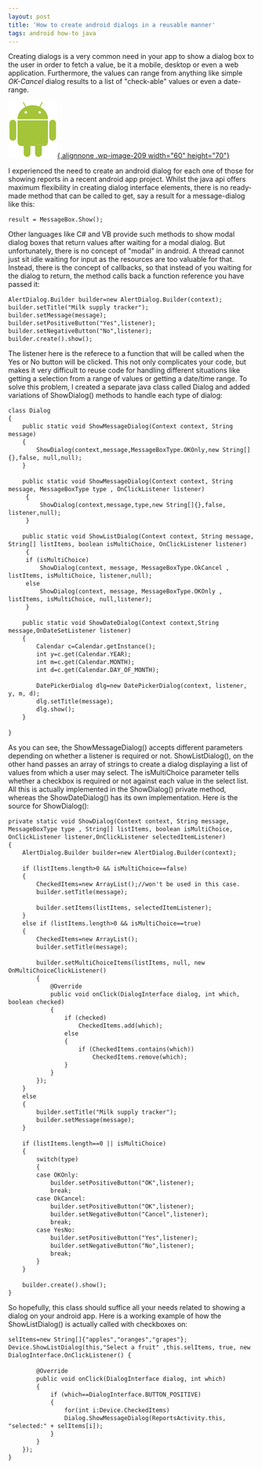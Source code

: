 ```yaml
---
layout: post
title: 'How to create android dialogs in a reusable manner'
tags: android how-to java
---
```


Creating dialogs is a very common need in your app to show a dialog box to the user in order to fetch a value, be it a mobile, desktop or even a web application. Furthermore, the values can range from anything like simple *OK-Cancel* dialog results to a list of "check-able" values or even a date-range.<!--more-->

[![droid-man](/uploads/old/droid-man.png){.alignnone .wp-image-209 width="60" height="70"}](https://prahladyeri.github.io/uploads/old/droid-man.png)

I experienced the need to create an android dialog for each one of those for showing reports in a recent android app project. Whilst the java api offers maximum flexibility in creating dialog interface elements, there is no ready-made method that can be called to get, say a result for a message-dialog like this:

	result = MessageBox.Show();

Other languages like C\# and VB provide such methods to show modal dialog boxes that return values after waiting for a modal dialog. But unfortunately, there is no concept of "modal" in android. A thread cannot just sit idle waiting for input as the resources are too valuable for that. Instead, there is the concept of callbacks, so that instead of you waiting for the dialog to return, the method calls back a function reference you have passed it:

	AlertDialog.Builder builder=new AlertDialog.Builder(context);
	builder.setTitle("Milk supply tracker");
	builder.setMessage(message);
	builder.setPositiveButton("Yes",listener);
	builder.setNegativeButton("No",listener);
	builder.create().show();

The listener here is the referece to a function that will be called when the Yes or No button will be clicked. This not only complicates your code, but makes it very difficult to reuse code for handling different situations like getting a selection from a range of values or getting a date/time range. To solve this problem, I created a separate java class called Dialog and added variations of ShowDialog() methods to handle each type of dialog:

	class Dialog
	{
		public static void ShowMessageDialog(Context context, String message)
		{
			ShowDialog(context,message,MessageBoxType.OKOnly,new String[]{},false, null,null);
		}

		public static void ShowMessageDialog(Context context, String message, MessageBoxType type , OnClickListener listener)
		 {
			 ShowDialog(context,message,type,new String[]{},false, listener,null);
		 }

		public static void ShowListDialog(Context context, String message, String[] listItems, boolean isMultiChoice, OnClickListener listener)
		 {
		 if (isMultiChoice)
			 ShowDialog(context, message, MessageBoxType.OkCancel , listItems, isMultiChoice, listener,null);
		 else
			 ShowDialog(context, message, MessageBoxType.OKOnly , listItems, isMultiChoice, null,listener);
		 }

		public static void ShowDateDialog(Context context,String message,OnDateSetListener listener)
		{
			Calendar c=Calendar.getInstance();
			int y=c.get(Calendar.YEAR);
			int m=c.get(Calendar.MONTH);
			int d=c.get(Calendar.DAY_OF_MONTH);

			DatePickerDialog dlg=new DatePickerDialog(context, listener, y, m, d);
			dlg.setTitle(message);
			dlg.show();
		}

	}

As you can see, the ShowMessageDialog() accepts different parameters depending on whether a listener is required or not. ShowListDialog(), on the other hand passes an array of strings to create a dialog displaying a list of values from which a user may select. The isMultiChoice parameter tells whether a checkbox is required or not against each value in the select list. All this is actually implemented in the ShowDialog() private method, whereas the ShowDateDialog() has its own implementation. Here is the source for ShowDialog():

	private static void ShowDialog(Context context, String message, MessageBoxType type , String[] listItems, boolean isMultiChoice, OnClickListener listener,OnClickListener selectedItemListener)
	{
		AlertDialog.Builder builder=new AlertDialog.Builder(context);

		if (listItems.length>0 && isMultiChoice==false)
		{
			CheckedItems=new ArrayList();//won't be used in this case.
			builder.setTitle(message);

			builder.setItems(listItems, selectedItemListener);
		}
		else if (listItems.length>0 && isMultiChoice==true)
		{
			CheckedItems=new ArrayList();
			builder.setTitle(message);

			builder.setMultiChoiceItems(listItems, null, new OnMultiChoiceClickListener() 
			{
				@Override
				public void onClick(DialogInterface dialog, int which, boolean checked) 
				{
					if (checked)
						CheckedItems.add(which);
					else
					{
						if (CheckedItems.contains(which))
							CheckedItems.remove(which);
					}
				}
			});
		}
		else
		{
			builder.setTitle("Milk supply tracker");
			builder.setMessage(message);
		}

		if (listItems.length==0 || isMultiChoice)
		{
			switch(type)
			{
			case OKOnly:
				builder.setPositiveButton("OK",listener);
				break;
			case OkCancel:
				builder.setPositiveButton("OK",listener);
				builder.setNegativeButton("Cancel",listener);
				break;
			case YesNo:
				builder.setPositiveButton("Yes",listener);
				builder.setNegativeButton("No",listener);
				break;
			}           
		}

		builder.create().show();
	}

So hopefully, this class should suffice all your needs related to showing a dialog on your android app. Here is a working example of how the ShowListDialog() is actually called with checkboxes on:

	selItems=new String[]{"apples","oranges","grapes"};
	Device.ShowListDialog(this,"Select a fruit" ,this.selItems, true, new DialogInterface.OnClickListener() {

			@Override
			public void onClick(DialogInterface dialog, int which) 
			{
				if (which==DialogInterface.BUTTON_POSITIVE)
				{
					for(int i:Device.CheckedItems)
					Dialog.ShowMessageDialog(ReportsActivity.this, "selected:" + selItems[i]);
				}
			}
		});
	}

 
